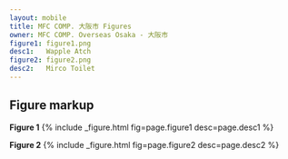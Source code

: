 ```yaml
---
layout: mobile
title: MFC COMP. 大阪市 Figures
owner: MFC COMP. Overseas Osaka - 大阪市
figure1: figure1.png
desc1:   Wapple Atch
figure2: figure2.png
desc2:   Mirco Toilet
---
```


## Figure markup

   **Figure 1**
   {% include _figure.html fig=page.figure1 desc=page.desc1 %}

   **Figure 2**
   {% include _figure.html fig=page.figure2 desc=page.desc2 %}

